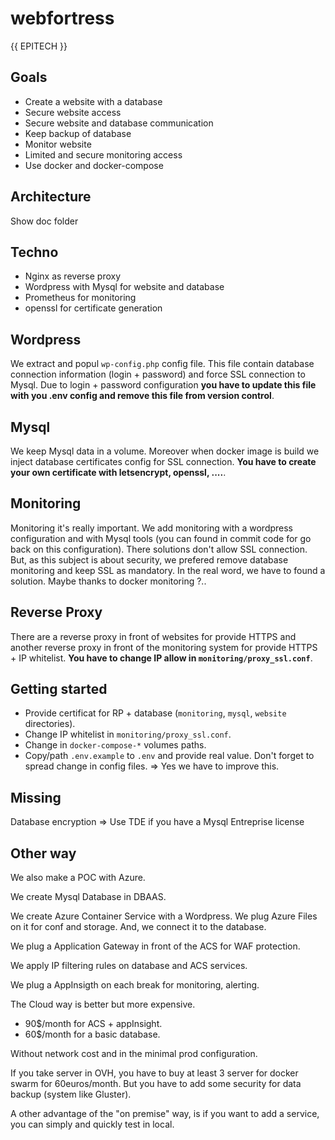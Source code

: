# webfortress
{{ EPITECH }}

## Goals

* Create a website with a database
* Secure website access
* Secure website and database communication
* Keep backup of database
* Monitor website
* Limited and secure monitoring access
* Use docker and docker-compose

## Architecture

Show doc folder

## Techno

* Nginx as reverse proxy
* Wordpress with Mysql for website and database
* Prometheus for monitoring
* openssl for certificate generation

## Wordpress

We extract and popul `wp-config.php` config file. This file contain database connection information (login + password) and force SSL connection to Mysql. Due to login + password configuration **you have to update this file with you .env config and remove this file from version control**.

## Mysql

We keep Mysql data in a volume. Moreover when docker image is build we inject database certificates config for SSL connection.
**You have to create your own certificate with letsencrypt, openssl, ....**.

## Monitoring

Monitoring it's really important. We add monitoring with a wordpress configuration and with Mysql tools (you can found in commit code for go back on this configuration). There solutions don't allow SSL connection. But, as this subject is about security, we prefered remove database monitoring and keep SSL as mandatory.
In the real word, we have to found a solution. Maybe thanks to docker monitoring ?..

## Reverse Proxy

There are a reverse proxy in front of websites for provide HTTPS and another reverse proxy in front of the monitoring system for provide HTTPS + IP whitelist.
**You have to change IP allow in `monitoring/proxy_ssl.conf`**.

## Getting started

* Provide certificat for RP + database (`monitoring`, `mysql`, `website` directories).
* Change IP whitelist in `monitoring/proxy_ssl.conf`.
* Change in `docker-compose-*` volumes paths.
* Copy/path `.env.example` to `.env` and provide real value. Don't forget to spread change in config files. => Yes we have to improve this.

## Missing

Database encryption => Use TDE if you have a Mysql Entreprise license

## Other way

We also make a POC with Azure.

We create Mysql Database in DBAAS.

We create Azure Container Service with a Wordpress. We plug Azure Files on it for conf and storage. And, we connect it to the database.

We plug a Application Gateway in front of the ACS for WAF protection.

We apply IP filtering rules on database and ACS services.

We plug a AppInsigth on each break for monitoring, alerting.


The Cloud way is better but more expensive. 
* 90$/month for ACS + appInsight.
* 60$/month for a basic database.

Without network cost and in the minimal prod configuration.

If you take server in OVH, you have to buy at least 3 server for docker swarm for 60euros/month. But you have to add some security for data backup (system like Gluster).

A other advantage of the "on premise" way, is if you want to add a service, you can simply and quickly test in local.
